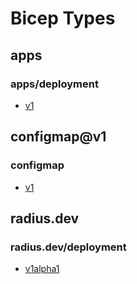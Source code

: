 # Bicep Types
## apps
### apps/deployment
* [v1](kubernetes/kubernetes.apps/v1/types.md#resource-appsdeploymentv1)

## configmap@v1
### configmap
* [v1](kubernetes/kubernetes.core/v1/types.md#resource-configmapv1)

## radius.dev
### radius.dev/deployment
* [v1alpha1](kubernetes/kubernetes.radius.dev/v1alpha1/types.md#resource-radiusdevdeploymentv1alpha1)

